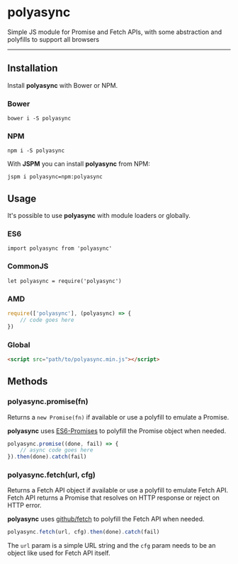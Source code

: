 # polyasync

Simple JS module for Promise and Fetch APIs, with some abstraction and polyfills to support all browsers

***

## Installation

Install **polyasync** with Bower or NPM.

### Bower

`bower i -S polyasync`

### NPM

`npm i -S polyasync`

With **JSPM** you can install **polyasync** from NPM:

`jspm i polyasync=npm:polyasync`

## Usage

It's possible to use **polyasync** with module loaders or globally.

### ES6

`import polyasync from 'polyasync'`

### CommonJS

`let polyasync = require('polyasync')`

### AMD

```javascript
require(['polyasync'], (polyasync) => {
    // code goes here
})
```

### Global

```html
<script src="path/to/polyasync.min.js"></script>
```

## Methods

### polyasync.promise(fn)

Returns a `new Promise(fn)` if available or use a polyfill to emulate a Promise.

**polyasync** uses [ES6-Promises](https://github.com/jakearchibald/ES6-Promises) to polyfill the Promise object when needed.

```javascript
polyasync.promise((done, fail) => {
	// async code goes here
}).then(done).catch(fail)
```

### polyasync.fetch(url, cfg)

Returns a Fetch API object if available or use a polyfill to emulate Fetch API. Fetch API returns a Promise that resolves on HTTP response or reject on HTTP error.

**polyasync** uses [github/fetch](https://github.com/github/fetch) to polyfill the Fetch API when needed.

```javascript
polyasync.fetch(url, cfg).then(done).catch(fail)
```

The `url` param is a simple URL string and the `cfg` param needs to be an object like used for Fetch API itself.
